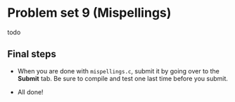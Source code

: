 # Problem set 9 (Mispellings)

todo

## Final steps

* When you are done with `mispellings.c`, submit it by going over to the **Submit** tab. Be sure to compile and test one last time before you submit.

* All done!
